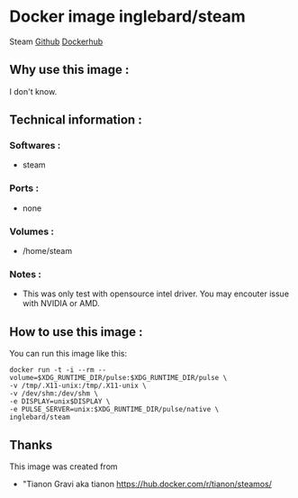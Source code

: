 # Docker image inglebard/steam
Steam
[Github](https://github.com/Inglebard/dockerfiles/blob/master/steam/)
[Dockerhub](https://hub.docker.com/r/inglebard/steam/)

## Why use this image :

I don't know.

## Technical information :

### Softwares :
* steam

### Ports :
* none

### Volumes :
* /home/steam


### Notes :
* This was only test with opensource intel driver. You may encouter issue with NVIDIA or AMD.

## How to use this image :

You can run this image like this:
```
docker run -t -i --rm --volume=$XDG_RUNTIME_DIR/pulse:$XDG_RUNTIME_DIR/pulse \
-v /tmp/.X11-unix:/tmp/.X11-unix \
-v /dev/shm:/dev/shm \
-e DISPLAY=unix$DISPLAY \
-e PULSE_SERVER=unix:$XDG_RUNTIME_DIR/pulse/native \
inglebard/steam

```

## Thanks
This image was created from
* "Tianon Gravi aka tianon https://hub.docker.com/r/tianon/steamos/
